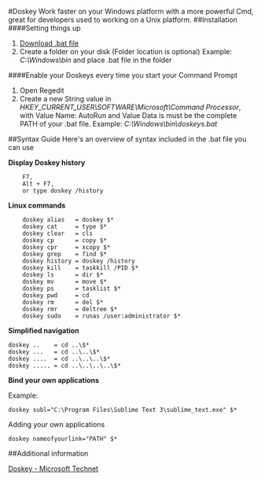 #Doskey
Work faster on your Windows platform with a more powerful Cmd, great for developers used to working on a Unix platform.
##Installation
####Setting things up
1. [Download .bat file](https://www.google.se)
2. Create a folder on your disk (Folder location is optional) Example: *C:\Windows\bin* and place .bat file in the folder

####Enable your Doskeys every time you start your Command Prompt
1. Open Regedit
2. Create a new String value in *HKEY_CURRENT_USER\SOFTWARE\Microsoft\Command Processor*, with Value Name: AutoRun and Value Data is must be the complete PATH of your .bat file. Example: *C:\Windows\bin\doskeys.bat*

##Syntax Guide
Here's an overview of syntax included in the .bat file you can use

**Display Doskey history**

```
	F7,
	Alt + F7,
	or type doskey /history
```

**Linux commands**

```
	doskey alias   = doskey $*
	doskey cat     = type $*
	doskey clear   = cls
	doskey cp      = copy $*
	doskey cpr     = xcopy $*
	doskey grep    = find $*
	doskey history = doskey /history
	doskey kill    = taskkill /PID $*
	doskey ls      = dir $*
	doskey mv      = move $*
	doskey ps      = tasklist $*
	doskey pwd     = cd
	doskey rm      = del $*
	doskey rmr     = deltree $*
	doskey sudo    = runas /user:administrator $*
```

**Simplified navigation**

```
doskey ..    = cd ..\$*
doskey ...   = cd ..\..\$*
doskey ....  = cd ..\..\..\$*
doskey ..... = cd ..\..\..\..\$*
```

**Bind your own applications**

Example:
```
doskey subl="C:\Program Files\Sublime Text 3\sublime_text.exe" $*
```

Adding your own applications
```
doskey nameofyourlink="PATH" $*
```

##Additional information

[Doskey - Microsoft Technet](https://technet.microsoft.com/en-us/library/bb490894.aspx)